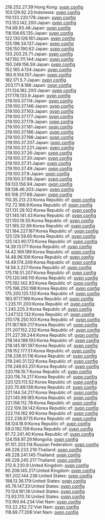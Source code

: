 218.252.27.39:Hong Kong: [ovpn config](vpn/218_252_27_39.ovpn)  
103.129.92.23:Indonesia: [ovpn config](vpn/103_129_92_23.ovpn)  
110.133.220.178:Japan: [ovpn config](vpn/110_133_220_178.ovpn)  
113.153.142.200:Japan: [ovpn config](vpn/113_153_142_200.ovpn)  
114.69.93.48:Japan: [ovpn config](vpn/114_69_93_48.ovpn)  
118.106.65.135:Japan: [ovpn config](vpn/118_106_65_135.ovpn)  
122.130.126.161:Japan: [ovpn config](vpn/122_130_126_161.ovpn)  
125.198.34.137:Japan: [ovpn config](vpn/125_198_34_137.ovpn)  
126.150.190.62:Japan: [ovpn config](vpn/126_150_190_62.ovpn)  
133.203.25.71:Japan: [ovpn config](vpn/133_203_25_71.ovpn)  
147.192.111.144:Japan: [ovpn config](vpn/147_192_111_144.ovpn)  
150.249.156.59:Japan: [ovpn config](vpn/150_249_156_59.ovpn)  
152.165.4.134:Japan: [ovpn config](vpn/152_165_4_134.ovpn)  
180.9.104.157:Japan: [ovpn config](vpn/180_9_104_157.ovpn)  
182.171.5.7:Japan: [ovpn config](vpn/182_171_5_7.ovpn)  
203.171.8.186:Japan: [ovpn config](vpn/203_171_8_186.ovpn)  
211.124.182.200:Japan: [ovpn config](vpn/211_124_182_200.ovpn)  
217.178.133.9:Japan: [ovpn config](vpn/217_178_133_9.ovpn)  
219.100.37.114:Japan: [ovpn config](vpn/219_100_37_114.ovpn)  
219.100.37.146:Japan: [ovpn config](vpn/219_100_37_146.ovpn)  
219.100.37.163:Japan: [ovpn config](vpn/219_100_37_163.ovpn)  
219.100.37.177:Japan: [ovpn config](vpn/219_100_37_177.ovpn)  
219.100.37.179:Japan: [ovpn config](vpn/219_100_37_179.ovpn)  
219.100.37.181:Japan: [ovpn config](vpn/219_100_37_181.ovpn)  
219.100.37.186:Japan: [ovpn config](vpn/219_100_37_186.ovpn)  
219.100.37.198:Japan: [ovpn config](vpn/219_100_37_198.ovpn)  
219.100.37.207:Japan: [ovpn config](vpn/219_100_37_207.ovpn)  
219.100.37.221:Japan: [ovpn config](vpn/219_100_37_221.ovpn)  
219.100.37.26:Japan: [ovpn config](vpn/219_100_37_26.ovpn)  
219.100.37.30:Japan: [ovpn config](vpn/219_100_37_30.ovpn)  
219.100.37.31:Japan: [ovpn config](vpn/219_100_37_31.ovpn)  
219.100.37.49:Japan: [ovpn config](vpn/219_100_37_49.ovpn)  
219.100.37.9:Japan: [ovpn config](vpn/219_100_37_9.ovpn)  
219.100.37.98:Japan: [ovpn config](vpn/219_100_37_98.ovpn)  
59.133.158.94:Japan: [ovpn config](vpn/59_133_158_94.ovpn)  
59.138.46.203:Japan: [ovpn config](vpn/59_138_46_203.ovpn)  
60.108.217.68:Japan: [ovpn config](vpn/60_108_217_68.ovpn)  
110.35.213.23:Korea Republic of: [ovpn config](vpn/110_35_213_23.ovpn)  
112.72.166.9:Korea Republic of: [ovpn config](vpn/112_72_166_9.ovpn)  
121.131.28.102:Korea Republic of: [ovpn config](vpn/121_131_28_102.ovpn)  
121.145.141.43:Korea Republic of: [ovpn config](vpn/121_145_141_43.ovpn)  
121.150.19.55:Korea Republic of: [ovpn config](vpn/121_150_19_55.ovpn)  
121.165.32.89:Korea Republic of: [ovpn config](vpn/121_165_32_89.ovpn)  
121.184.227.187:Korea Republic of: [ovpn config](vpn/121_184_227_187.ovpn)  
125.129.59.65:Korea Republic of: [ovpn config](vpn/125_129_59_65.ovpn)  
125.143.90.173:Korea Republic of: [ovpn config](vpn/125_143_90_173.ovpn)  
14.39.13.177:Korea Republic of: [ovpn config](vpn/14_39_13_177.ovpn)  
14.42.169.189:Korea Republic of: [ovpn config](vpn/14_42_169_189.ovpn)  
14.48.96.106:Korea Republic of: [ovpn config](vpn/14_48_96_106.ovpn)  
14.49.174.249:Korea Republic of: [ovpn config](vpn/14_49_174_249.ovpn)  
14.56.3.227:Korea Republic of: [ovpn config](vpn/14_56_3_227.ovpn)  
175.118.51.207:Korea Republic of: [ovpn config](vpn/175_118_51_207.ovpn)  
175.120.149.110:Korea Republic of: [ovpn config](vpn/175_120_149_110.ovpn)  
175.192.142.93:Korea Republic of: [ovpn config](vpn/175_192_142_93.ovpn)  
175.196.250.198:Korea Republic of: [ovpn config](vpn/175_196_250_198.ovpn)  
175.200.125.132:Korea Republic of: [ovpn config](vpn/175_200_125_132.ovpn)  
183.97.17.169:Korea Republic of: [ovpn config](vpn/183_97_17_169.ovpn)  
1.235.111.200:Korea Republic of: [ovpn config](vpn/1_235_111_200.ovpn)  
1.245.225.3:Korea Republic of: [ovpn config](vpn/1_245_225_3.ovpn)  
1.247.122.132:Korea Republic of: [ovpn config](vpn/1_247_122_132.ovpn)  
210.178.250.103:Korea Republic of: [ovpn config](vpn/210_178_250_103.ovpn)  
211.187.169.217:Korea Republic of: [ovpn config](vpn/211_187_169_217.ovpn)  
211.207.152.232:Korea Republic of: [ovpn config](vpn/211_207_152_232.ovpn)  
211.227.39.244:Korea Republic of: [ovpn config](vpn/211_227_39_244.ovpn)  
218.144.188.193:Korea Republic of: [ovpn config](vpn/218_144_188_193.ovpn)  
218.145.181.197:Korea Republic of: [ovpn config](vpn/218_145_181_197.ovpn)  
218.152.177.51:Korea Republic of: [ovpn config](vpn/218_152_177_51.ovpn)  
218.239.51.116:Korea Republic of: [ovpn config](vpn/218_239_51_116.ovpn)  
219.240.31.122:Korea Republic of: [ovpn config](vpn/219_240_31_122.ovpn)  
219.248.63.251:Korea Republic of: [ovpn config](vpn/219_248_63_251.ovpn)  
220.118.19.7:Korea Republic of: [ovpn config](vpn/220_118_19_7.ovpn)  
220.118.74.217:Korea Republic of: [ovpn config](vpn/220_118_74_217.ovpn)  
220.125.113.52:Korea Republic of: [ovpn config](vpn/220_125_113_52.ovpn)  
220.70.89.136:Korea Republic of: [ovpn config](vpn/220_70_89_136.ovpn)  
221.144.34.217:Korea Republic of: [ovpn config](vpn/221_144_34_217.ovpn)  
221.145.99.185:Korea Republic of: [ovpn config](vpn/221_145_99_185.ovpn)  
221.158.112.78:Korea Republic of: [ovpn config](vpn/221_158_112_78.ovpn)  
222.109.38.142:Korea Republic of: [ovpn config](vpn/222_109_38_142.ovpn)  
222.114.162.90:Korea Republic of: [ovpn config](vpn/222_114_162_90.ovpn)  
222.238.87.15:Korea Republic of: [ovpn config](vpn/222_238_87_15.ovpn)  
58.124.18.9:Korea Republic of: [ovpn config](vpn/58_124_18_9.ovpn)  
59.0.192.159:Korea Republic of: [ovpn config](vpn/59_0_192_159.ovpn)  
61.72.241.40:Korea Republic of: [ovpn config](vpn/61_72_241_40.ovpn)  
124.158.97.29:Mongolia: [ovpn config](vpn/124_158_97_29.ovpn)  
91.151.203.114:Russian Federation: [ovpn config](vpn/91_151_203_114.ovpn)  
49.228.233.219:Thailand: [ovpn config](vpn/49_228_233_219.ovpn)  
49.228.241.145:Thailand: [ovpn config](vpn/49_228_241_145.ovpn)  
49.228.245.217:Thailand: [ovpn config](vpn/49_228_245_217.ovpn)  
212.6.230.9:United Kingdom: [ovpn config](vpn/212_6_230_9.ovpn)  
90.208.145.217:United Kingdom: [ovpn config](vpn/90_208_145_217.ovpn)  
161.202.144.236:United States: [ovpn config](vpn/161_202_144_236.ovpn)  
198.13.36.179:United States: [ovpn config](vpn/198_13_36_179.ovpn)  
45.76.147.33:United States: [ovpn config](vpn/45_76_147_33.ovpn)  
70.124.161.18:United States: [ovpn config](vpn/70_124_161_18.ovpn)  
73.93.170.74:United States: [ovpn config](vpn/73_93_170_74.ovpn)  
113.160.94.234:Viet Nam: [ovpn config](vpn/113_160_94_234.ovpn)  
113.22.252.72:Viet Nam: [ovpn config](vpn/113_22_252_72.ovpn)  
118.69.77.206:Viet Nam: [ovpn config](vpn/118_69_77_206.ovpn)  
